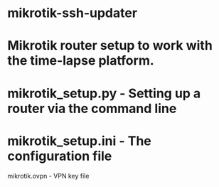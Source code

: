 # mikrotik-ssh-updater
Mikrotik router setup to work with the time-lapse platform.
===========================================================

mikrotik_setup.py - Setting up a router via the command line
===========================================================

mikrotik_setup.ini - The configuration file
===========================================================

mikrotik.ovpn - VPN key file
